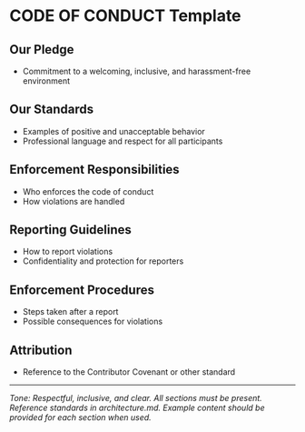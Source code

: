 # CODE OF CONDUCT Template

## Our Pledge
- Commitment to a welcoming, inclusive, and harassment-free environment

## Our Standards
- Examples of positive and unacceptable behavior
- Professional language and respect for all participants

## Enforcement Responsibilities
- Who enforces the code of conduct
- How violations are handled

## Reporting Guidelines
- How to report violations
- Confidentiality and protection for reporters

## Enforcement Procedures
- Steps taken after a report
- Possible consequences for violations

## Attribution
- Reference to the Contributor Covenant or other standard

---

*Tone: Respectful, inclusive, and clear. All sections must be present. Reference standards in architecture.md. Example content should be provided for each section when used.*

